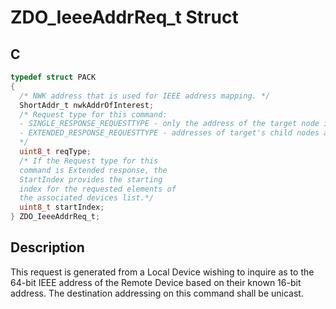 # ZDO_IeeeAddrReq_t Struct

## C

```c
typedef struct PACK
{
  /* NWK address that is used for IEEE address mapping. */
  ShortAddr_t nwkAddrOfInterest;
  /* Request type for this command:
  - SINGLE_RESPONSE_REQUESTTYPE - only the address of the target node is requested
  - EXTENDED_RESPONSE_REQUESTTYPE - addresses of target's child nodes are also requested
  */
  uint8_t reqType;
  /* If the Request type for this
  command is Extended response, the
  StartIndex provides the starting
  index for the requested elements of
  the associated devices list.*/
  uint8_t startIndex;
} ZDO_IeeeAddrReq_t;

```
## Description

 This request is generated from a Local Device wishing to inquire as to the
 64-bit IEEE address of the Remote Device based on their known 16-bit address.
 The destination addressing on this command shall be unicast.
